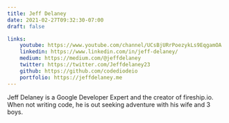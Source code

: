 ```yaml
---
title: Jeff Delaney
date: 2021-02-27T09:32:30-07:00
draft: false

links: 
    youtube: https://www.youtube.com/channel/UCsBjURrPoezykLs9EqgamOA
    linkedin: https://www.linkedin.com/in/jeff-delaney/
    medium: https://medium.com/@jeffdelaney
    twitter: https://twitter.com/Jeffdelaney23
    github: https://github.com/codediodeio
    portfolio: https://jeffdelaney.me
---
```


Jeff Delaney is a Google Developer Expert and the creator of fireship.io. When not writing code, he is out seeking adventure with his wife and 3 boys. 
